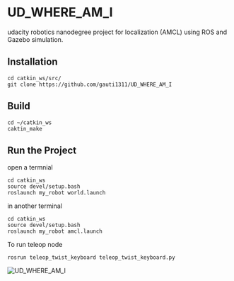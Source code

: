 # UD_WHERE_AM_I
udacity robotics nanodegree project for localization (AMCL) using ROS and Gazebo simulation.

## Installation
```
cd catkin_ws/src/
git clone https://github.com/gauti1311/UD_WHERE_AM_I
```
## Build
```
cd ~/catkin_ws
caktin_make
```
## Run the Project
open a termnial
```
cd catkin_ws
source devel/setup.bash
roslaunch my_robot world.launch
```
in another terminal 
```
cd catkin_ws
source devel/setup.bash
roslaunch my_robot amcl.launch
```

To run teleop node
```
rosrun teleop_twist_keyboard teleop_twist_keyboard.py 
```
![UD_WHERE_AM_I](amcl.png)  
